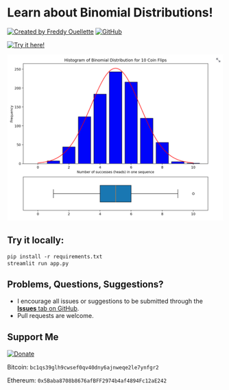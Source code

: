 # Learn about Binomial Distributions!
[![Created by Freddy Ouellette](https://img.shields.io/badge/Created%20by%20Freddy%20Ouellette-gray)](https://freddyouellette.com) [![GitHub](https://img.shields.io/badge/GitHub-black?logo=github)](https://github.com/freddyouellette/binomial-distribution)

[![Try it here!](https://img.shields.io/badge/Try%20it%20now!-blue?style=for-the-badge&logo=streamlit)](https://binomial-distribution.streamlit.app)

![Graphing a Binomial Distribution](example.png)

## Try it locally:
```
pip install -r requirements.txt
streamlit run app.py
```

## Problems, Questions, Suggestions? 
* I encourage all issues or suggestions to be submitted through the [**Issues** tab on GitHub](https://github.com/freddyouellette/binomial-distribution/issues).
* Pull requests are welcome.

## Support Me
[![Donate](https://img.shields.io/badge/Donate-fec133?logo=paypal)](https://www.paypal.com/donate/?hosted_button_id=3PJ9XD363CC5E)

Bitcoin: `bc1qs39glh9cwsef0qv40dny6ajnweqe2le7ynfgr2`

Ethereum: `0x5Baba8708b8676afBFF2974b4af4894Fc12aE242`